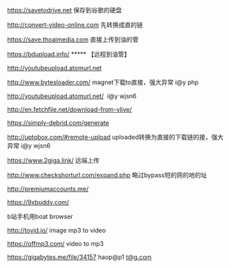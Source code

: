 https://savetodrive.net 保存到谷歌的硬盘

http://convert-video-online.com 先转换成直的链

https://save.thoaimedia.com  直接上传到油的管

https://bdupload.info/  ***** 【远程到油管】

http://youtubeupload.atomurl.net

http://www.bytesloader.com/ magnet下载to直接，强大异常 i@y php

http://youtubeupload.atomurl.net/  i@y wjsn6

http://en.fetchfile.net/download-from-vlive/

https://simply-debrid.com/generate

http://uptobox.com/#remote-upload uploaded转换为直接的下载链的接，强大异常 i@y wjsn6

https://www.2giga.link/ 远端上传

http://www.checkshorturl.com/expand.php 略过bypass短的网的地的址

http://premiumaccounts.me/

https://9xbuddy.com/

b站手机用boat browser

http://tovid.io/  image mp3 to video

https://offmp3.com/ video to mp3


https://gigabytes.me/file/34157  haop@p1 t@g.com
